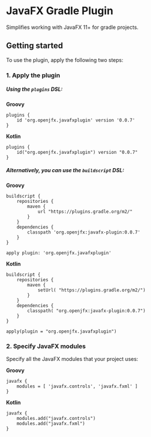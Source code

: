 # JavaFX Gradle Plugin

Simplifies working with JavaFX 11+ for gradle projects.

## Getting started

To use the plugin, apply the following two steps:

### 1. Apply the plugin

##### Using the `plugins` DSL:

**Groovy**

    plugins {
        id 'org.openjfx.javafxplugin' version '0.0.7'
    }

**Kotlin**

    plugins {
        id("org.openjfx.javafxplugin") version "0.0.7"
    }

##### Alternatively, you can use the `buildscript` DSL:

**Groovy**

    buildscript {
        repositories {
            maven {
                url "https://plugins.gradle.org/m2/"
            }
        }
        dependencies {
            classpath 'org.openjfx:javafx-plugin:0.0.7'
        }
    }
    
    apply plugin: 'org.openjfx.javafxplugin'

**Kotlin**

    buildscript {
        repositories {
            maven {
                setUrl( "https://plugins.gradle.org/m2/")
            }
        }
        dependencies {
            classpath( "org.openjfx:javafx-plugin:0.0.7")
        }
    }

    apply(plugin = "org.openjfx.javafxplugin")


### 2. Specify JavaFX modules

Specify all the JavaFX modules that your project uses:

**Groovy**

    javafx {
        modules = [ 'javafx.controls', 'javafx.fxml' ]
    }

**Kotlin**

    javafx {
        modules.add("javafx.controls")
        modules.add("javafx.fxml")
    }